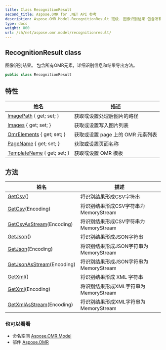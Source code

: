 ```yaml
---
title: Class RecognitionResult
second_title: Aspose.OMR for .NET API 参考
description: Aspose.OMR.Model.RecognitionResult 班级. 图像识别结果 包含所有OMR元素详细识别信息和结果导出方法
type: docs
weight: 800
url: /zh/net/aspose.omr.model/recognitionresult/
---
```

## RecognitionResult class

图像识别结果。 包含所有OMR元素，详细识别信息和结果导出方法。

```csharp
public class RecognitionResult
```

## 特性

| 姓名 | 描述 |
| --- | --- |
| [ImagePath](../../aspose.omr.model/recognitionresult/imagepath/) { get; set; } | 获取或设置处理后图片的路径 |
| [Images](../../aspose.omr.model/recognitionresult/images/) { get; set; } | 获取或设置写入图片列表 |
| [OmrElements](../../aspose.omr.model/recognitionresult/omrelements/) { get; set; } | 获取或设置 page 上的 OMR 元素列表 |
| [PageName](../../aspose.omr.model/recognitionresult/pagename/) { get; set; } | 获取或设置页面名称 |
| [TemplateName](../../aspose.omr.model/recognitionresult/templatename/) { get; set; } | 获取或设置 OMR 模板 |

## 方法

| 姓名 | 描述 |
| --- | --- |
| [GetCsv](../../aspose.omr.model/recognitionresult/getcsv/#getcsv_1)() | 将识别结果形成CSV字符串 |
| [GetCsv](../../aspose.omr.model/recognitionresult/getcsv/#getcsv)(Encoding) | 将识别结果形成CSV字符串为MemoryStream |
| [GetCsvAsStream](../../aspose.omr.model/recognitionresult/getcsvasstream/)(Encoding) | 将识别结果形成CSV字符串为MemoryStream |
| [GetJson](../../aspose.omr.model/recognitionresult/getjson/#getjson_1)() | 将识别结果形成JSON字符串 |
| [GetJson](../../aspose.omr.model/recognitionresult/getjson/#getjson)(Encoding) | 将识别结果形成JSON字符串为MemoryStream |
| [GetJsonAsStream](../../aspose.omr.model/recognitionresult/getjsonasstream/)(Encoding) | 将识别结果形成JSON字符串为MemoryStream |
| [GetXml](../../aspose.omr.model/recognitionresult/getxml/#getxml_1)() | 将识别结果形成 XML 字符串 |
| [GetXml](../../aspose.omr.model/recognitionresult/getxml/#getxml)(Encoding) | 将识别结果形成XML字符串为MemoryStream |
| [GetXmlAsStream](../../aspose.omr.model/recognitionresult/getxmlasstream/)(Encoding) | 将识别结果形成XML字符串为MemoryStream |

### 也可以看看

* 命名空间 [Aspose.OMR.Model](../../aspose.omr.model/)
* 部件 [Aspose.OMR](../../)


